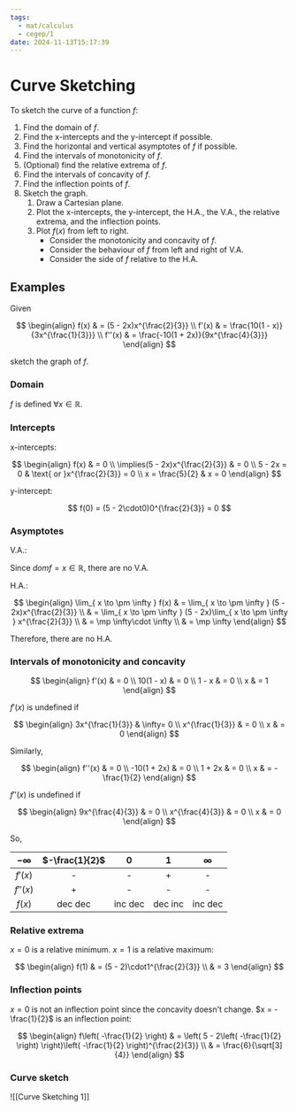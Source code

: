 ```yaml
---
tags:
  - mat/calculus
  - cegep/1
date: 2024-11-13T15:17:39
---
```


# Curve Sketching

To sketch the curve of a function $f$:

1. Find the domain of $f$.
2. Find the x-intercepts and the y-intercept if possible.
3. Find the horizontal and vertical asymptotes of $f$ if possible.
4. Find the intervals of monotonicity of $f$.
5. (Optional) find the relative extrema of $f$.
6. Find the intervals of concavity of $f$.
7. Find the inflection points of $f$.
8. Sketch the graph.
	1. Draw a Cartesian plane.
	2. Plot the x-intercepts, the y-intercept, the H.A., the V.A., the relative extrema, and the inflection points.
	3. Plot $f(x)$ from left to right.
		- Consider the monotonicity and concavity of $f$.
		- Consider the behaviour of $f$ from left and right of V.A.
		- Consider the side of $f$ relative to the H.A.

## Examples

Given

$$
\begin{align}
f(x) & = (5 - 2x)x^{\frac{2}{3}} \\
f'(x) & = \frac{10(1 - x)}{3x^{\frac{1}{3}}} \\
f''(x) & = \frac{-10(1 + 2x)}{9x^{\frac{4}{3}}}
\end{align}
$$

sketch the graph of $f$.

### Domain

$f$  is defined $\forall x\in \mathbb{R}$.

### Intercepts

x-intercepts:

$$
\begin{align}
f(x) & = 0 \\
\implies(5 - 2x)x^{\frac{2}{3}} & = 0 \\
5 - 2x = 0 & \text{ or }x^{\frac{2}{3}} = 0 \\
x = \frac{5}{2} & x = 0
\end{align}
$$

y-intercept:

$$
f(0) = (5 - 2\cdot0)0^{\frac{2}{3}} = 0
$$

### Asymptotes

V.A.:

Since $domf = x\in \mathbb{R}$, there are no V.A.

H.A.:

$$
\begin{align}
\lim_{ x \to \pm \infty } f(x) & = \lim_{ x \to \pm \infty } (5 - 2x)x^{\frac{2}{3}} \\
 & = \lim_{ x \to \pm \infty } (5 - 2x)\lim_{ x \to \pm \infty } x^{\frac{2}{3}} \\
 & = \mp \infty\cdot \infty \\
 & = \mp \infty
\end{align}
$$

Therefore, there are no H.A.

### Intervals of monotonicity and concavity

$$
\begin{align}
f'(x) & = 0 \\
10(1 - x) & = 0 \\
1 - x & = 0 \\
x & = 1
\end{align}
$$

$f'(x)$ is undefined if

$$
\begin{align}
3x^{\frac{1}{3}} & \infty= 0 \\
x^{\frac{1}{3}} & = 0 \\
x & = 0
\end{align}
$$

Similarly,

$$
\begin{align}
f''(x) & = 0 \\
-10(1 + 2x) & = 0 \\
1 + 2x & = 0 \\
x & = -\frac{1}{2}
\end{align}
$$

$f''(x)$ is undefined if

$$
\begin{align}
9x^{\frac{4}{3}} & = 0 \\
x^{\frac{4}{3}} & = 0 \\
x & = 0
\end{align}
$$

So,

| $-\infty$ | $-\frac{1}{2}$ |    0    |    1    | $\infty$ |
|:---------:|:--------------:|:-------:|:-------:|:--------:|
|  $f'(x)$  |       -        |    -    |    +    |    -     |
| $f''(x)$  |       +        |    -    |    -    |    -     |
|  $f(x)$   |    dec dec     | inc dec | dec inc | inc dec  |

### Relative extrema

$x = 0$ is a relative minimum.
$x = 1$ is a relative maximum:

$$
\begin{align}
f(1) & = (5 - 2)\cdot1^{\frac{2}{3}} \\
 & = 3
\end{align}
$$

### Inflection points

$x = 0$ is not an inflection point since the concavity doesn't change.
$x = -\frac{1}{2}$ is an inflection point:

$$
\begin{align}
f\left( -\frac{1}{2} \right) & = \left( 5 - 2\left( -\frac{1}{2} \right) \right)\left( -\frac{1}{2} \right)^{\frac{2}{3}} \\
 & = \frac{6}{\sqrt[3]{4}}
\end{align}
$$

### Curve sketch

![[Curve Sketching 1]]